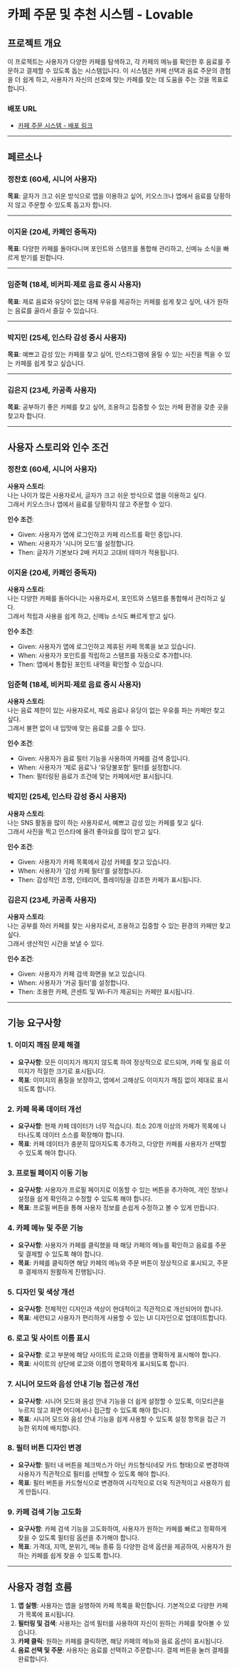 # **카페 주문 및 추천 시스템 - Lovable**

## **프로젝트 개요**

이 프로젝트는 사용자가 다양한 카페를 탐색하고, 각 카페의 메뉴를 확인한 후 음료를 주문하고 결제할 수 있도록 돕는 시스템입니다. 이 시스템은 카페 선택과 음료 주문의 경험을 더 쉽게 하고, 사용자가 자신의 선호에 맞는 카페를 찾는 데 도움을 주는 것을 목표로 합니다.

### **배포 URL**
- [카페 주문 시스템 - 배포 링크](https://aroma-seeker-app.lovable.app)

---

## **페르소나**

### **정찬호 (60세, 시니어 사용자)**

**목표**: 글자가 크고 쉬운 방식으로 앱을 이용하고 싶어, 키오스크나 앱에서 음료를 당황하지 않고 주문할 수 있도록 돕고자 합니다.

---

### **이지윤 (20세, 카페인 중독자)**

**목표**: 다양한 카페를 돌아다니며 포인트와 스탬프를 통합해 관리하고, 신메뉴 소식을 빠르게 받기를 원합니다.

---

### **임준혁 (18세, 비커피·제로 음료 중시 사용자)**

**목표**: 제로 음료와 유당이 없는 대체 우유를 제공하는 카페를 쉽게 찾고 싶어, 내가 원하는 음료를 골라서 즐길 수 있습니다.

---

### **박지민 (25세, 인스타 감성 중시 사용자)**

**목표**: 예쁘고 감성 있는 카페를 찾고 싶어, 인스타그램에 올릴 수 있는 사진을 찍을 수 있는 카페를 쉽게 찾고 싶습니다.

---

### **김은지 (23세, 카공족 사용자)**

**목표**: 공부하기 좋은 카페를 찾고 싶어, 조용하고 집중할 수 있는 카페 환경을 갖춘 곳을 찾고자 합니다.

---

## **사용자 스토리와 인수 조건**

### **정찬호 (60세, 시니어 사용자)**

**사용자 스토리**:  
나는 나이가 많은 사용자로서, 글자가 크고 쉬운 방식으로 앱을 이용하고 싶다.  
그래서 키오스크나 앱에서 음료를 당황하지 않고 주문할 수 있다.

**인수 조건**:  
- Given: 사용자가 앱에 로그인하고 카페 리스트를 확인 중입니다.  
- When: 사용자가 ‘시니어 모드’를 설정합니다.  
- Then: 글자가 기본보다 2배 커지고 고대비 테마가 적용됩니다.

### **이지윤 (20세, 카페인 중독자)**

**사용자 스토리**:  
나는 다양한 카페를 돌아다니는 사용자로서, 포인트와 스탬프를 통합해서 관리하고 싶다.  
그래서 적립과 사용을 쉽게 하고, 신메뉴 소식도 빠르게 받고 싶다.

**인수 조건**:  
- Given: 사용자가 앱에 로그인하고 제휴된 카페 목록을 보고 있습니다.  
- When: 사용자가 포인트를 적립하고 스탬프를 자동으로 추가합니다.  
- Then: 앱에서 통합된 포인트 내역을 확인할 수 있습니다.

### **임준혁 (18세, 비커피·제로 음료 중시 사용자)**

**사용자 스토리**:  
나는 음료 제한이 있는 사용자로서, 제로 음료나 유당이 없는 우유를 파는 카페만 찾고 싶다.  
그래서 불편 없이 내 입맛에 맞는 음료를 고를 수 있다.

**인수 조건**:  
- Given: 사용자가 음료 필터 기능을 사용하여 카페를 검색 중입니다.  
- When: 사용자가 ‘제로 음료’나 ‘유당불포함’ 필터를 설정합니다.  
- Then: 필터링된 음료가 조건에 맞는 카페에서만 표시됩니다.

### **박지민 (25세, 인스타 감성 중시 사용자)**

**사용자 스토리**:  
나는 SNS 활동을 많이 하는 사용자로서, 예쁘고 감성 있는 카페를 찾고 싶다.  
그래서 사진을 찍고 인스타에 올려 좋아요를 많이 받고 싶다.

**인수 조건**:  
- Given: 사용자가 카페 목록에서 감성 카페를 찾고 있습니다.  
- When: 사용자가 ‘감성 카페 필터’를 설정합니다.  
- Then: 감성적인 조명, 인테리어, 플레이팅을 강조한 카페가 표시됩니다.

### **김은지 (23세, 카공족 사용자)**

**사용자 스토리**:  
나는 공부를 하러 카페를 찾는 사용자로서, 조용하고 집중할 수 있는 환경의 카페만 찾고 싶다.  
그래서 생산적인 시간을 보낼 수 있다.

**인수 조건**:  
- Given: 사용자가 카페 검색 화면을 보고 있습니다.  
- When: 사용자가 ‘카공 필터’를 설정합니다.  
- Then: 조용한 카페, 콘센트 및 Wi-Fi가 제공되는 카페만 표시됩니다.

---

## **기능 요구사항**

### **1. 이미지 깨짐 문제 해결**
- **요구사항**: 모든 이미지가 깨지지 않도록 하여 정상적으로 로드되며, 카페 및 음료 이미지가 적절한 크기로 표시됩니다.
- **목표**: 이미지의 품질을 보장하고, 앱에서 고해상도 이미지가 깨짐 없이 제대로 표시되도록 합니다.

### **2. 카페 목록 데이터 개선**
- **요구사항**: 현재 카페 데이터가 너무 적습니다. 최소 20개 이상의 카페가 목록에 나타나도록 데이터 소스를 확장해야 합니다.
- **목표**: 카페 데이터가 충분히 많아지도록 추가하고, 다양한 카페를 사용자가 선택할 수 있도록 해야 합니다.

### **3. 프로필 페이지 이동 기능**
- **요구사항**: 사용자가 프로필 페이지로 이동할 수 있는 버튼을 추가하여, 개인 정보나 설정을 쉽게 확인하고 수정할 수 있도록 해야 합니다.
- **목표**: 프로필 버튼을 통해 사용자 정보를 손쉽게 수정하고 볼 수 있게 만듭니다.

### **4. 카페 메뉴 및 주문 기능**
- **요구사항**: 사용자가 카페를 클릭했을 때 해당 카페의 메뉴를 확인하고 음료를 주문 및 결제할 수 있도록 해야 합니다.
- **목표**: 카페를 클릭하면 해당 카페의 메뉴와 주문 버튼이 정상적으로 표시되고, 주문 후 결제까지 원활하게 진행됩니다.

### **5. 디자인 및 색상 개선**
- **요구사항**: 전체적인 디자인과 색상이 현대적이고 직관적으로 개선되어야 합니다.
- **목표**: 세련되고 사용자가 편리하게 사용할 수 있는 UI 디자인으로 업데이트합니다.

### **6. 로고 및 사이트 이름 표시**
- **요구사항**: 로고 부분에 해당 사이트의 로고와 이름을 명확하게 표시해야 합니다.
- **목표**: 사이트의 상단에 로고와 이름이 명확하게 표시되도록 합니다.

### **7. 시니어 모드와 음성 안내 기능 접근성 개선**
- **요구사항**: 시니어 모드와 음성 안내 기능을 더 쉽게 설정할 수 있도록, 이모티콘을 누르지 않고 화면 어디에서나 접근할 수 있도록 해야 합니다.
- **목표**: 시니어 모드와 음성 안내 기능을 쉽게 사용할 수 있도록 설정 항목을 접근 가능한 위치에 배치합니다.

### **8. 필터 버튼 디자인 변경**
- **요구사항**: 필터 내 버튼을 체크박스가 아닌 카드형식(네모 카드 형태)으로 변경하여 사용자가 직관적으로 필터를 선택할 수 있도록 해야 합니다.
- **목표**: 필터 버튼을 카드형식으로 변경하여 시각적으로 더욱 직관적이고 사용하기 쉽게 만듭니다.

### **9. 카페 검색 기능 고도화**
- **요구사항**: 카페 검색 기능을 고도화하여, 사용자가 원하는 카페를 빠르고 정확하게 찾을 수 있도록 필터링 옵션을 추가해야 합니다.
- **목표**: 가격대, 지역, 분위기, 메뉴 종류 등 다양한 검색 옵션을 제공하여, 사용자가 원하는 카페를 쉽게 찾을 수 있도록 합니다.

---

## **사용자 경험 흐름**

1. **앱 실행**: 사용자는 앱을 실행하여 카페 목록을 확인합니다. 기본적으로 다양한 카페가 목록에 표시됩니다.
2. **필터링 및 검색**: 사용자는 검색 필터를 사용하여 자신이 원하는 카페를 찾아볼 수 있습니다.
3. **카페 클릭**: 원하는 카페를 클릭하면, 해당 카페의 메뉴와 음료 옵션이 표시됩니다.
4. **음료 선택 및 주문**: 사용자는 음료를 선택하고 주문합니다. 결제 버튼을 눌러 결제를 완료합니다.
